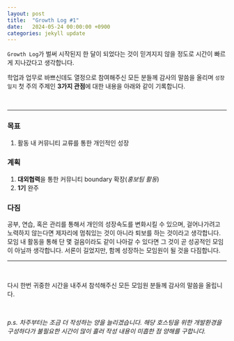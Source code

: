 ```yaml
---
layout: post
title:  "Growth Log #1"
date:   2024-05-24 00:00:00 +0900
categories: jekyll update
---
```

`Growth Log`가 벌써 시작된지 한 달이 되었다는 것이 믿겨지지 않을 정도로 시간이 빠르게 지나갔다고 생각합니다.

학업과 업무로 바쁘신데도 열정으로 참여해주신 모든 분들께 감사의 말씀을 올리며 `성장일지` 첫 주의 주제인 **3가지 관점**에 대한 내용을 아래와 같이 기록합니다.

<br>

---
### 목표
1. 활동 내 커뮤니티 교류를 통한 개인적인 성장

### 계획
1. **대외협력**을 통한 커뮤니티 boundary 확장(*홍보팀 활동*)
2. **1기** 완주

### 다짐
공부, 연습, 혹은 관리를 통해서 개인의 성장속도를 변화시킬 수 있으며, 걸어나가려고 노력하지 않는다면 제자리에 멈춰있는 것이 아니라 퇴보를 하는 것이라고 생각합니다. 모임 내 활동을 통해 단 몇 걸음이라도 같이 나아갈 수 있다면 그 것이 곧 성공적인 모임이 아닐까 생각합니다. 서론이 길었지만, 함께 성장하는 모임원이 될 것을 다짐합니다.

---

<br>

다시 한번 귀중한 시간을 내주셔 참석해주신 모든 모임원 분들께 감사의 말씀을 올립니다.

<br>

*p.s. 차주부터는 조금 더 작성하는 양을 늘리겠습니다. 해당 호스팅을 위한 개발환경을 구성하다가 불필요한 시간이 많이 흘러 작성 내용이 미흡한 점 양해를 구합니다.*